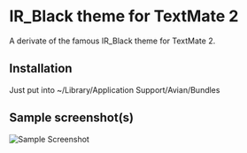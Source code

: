 # IR_Black theme for TextMate 2

A derivate of the famous IR_Black theme for TextMate 2.

## Installation

Just put into 
    ~/Library/Application Support/Avian/Bundles

## Sample screenshot(s)

![Sample Screenshot](http://stuff.imeos.org/persistent/IR_Black.png)